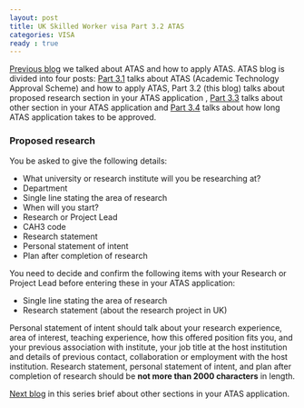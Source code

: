 ```yaml
---
layout: post
title: UK Skilled Worker visa Part 3.2 ATAS
categories: VISA
ready : true
---
```


[Previous blog](skilled-worker-p3-1-atas) we talked about ATAS and how to apply ATAS.
ATAS blog is divided into four posts: [Part 3.1](skilled-worker-p3-1-atas) talks about 
ATAS (Academic Technology Approval Scheme) and how to apply ATAS, Part 3.2 (this blog) talks about 
proposed research section in your ATAS application , [Part 3.3](skilled-worker-p3-3-atas) talks about other section in 
your ATAS application and [Part 3.4](skilled-worker-p3-4-atas) talks about how long ATAS application takes to be 
approved.

### Proposed research

You be asked to give the following details:

* What university or research institute will you be researching at?
* Department
* Single line stating the area of research
* When will you start?
* Research or Project Lead
* CAH3 code
* Research statement
* Personal statement of intent
* Plan after completion of research

You need to decide and confirm the following items with your Research or 
Project Lead before entering these in your ATAS application:

* Single line stating the area of research
* Research statement (about the research project in UK)

Personal statement of intent should talk about your research experience, 
area of interest, teaching experience, how this offered position fits you, and  
your previous association with institute, your job title at the host institution 
and details of previous contact, collaboration or employment with the host 
institution. Research statement, personal statement of intent, and plan after 
completion of research should be **not more than 2000 characters** in length.

[Next blog](skilled-worker-p3-3-atas) in this series brief about other 
sections in your ATAS application.
